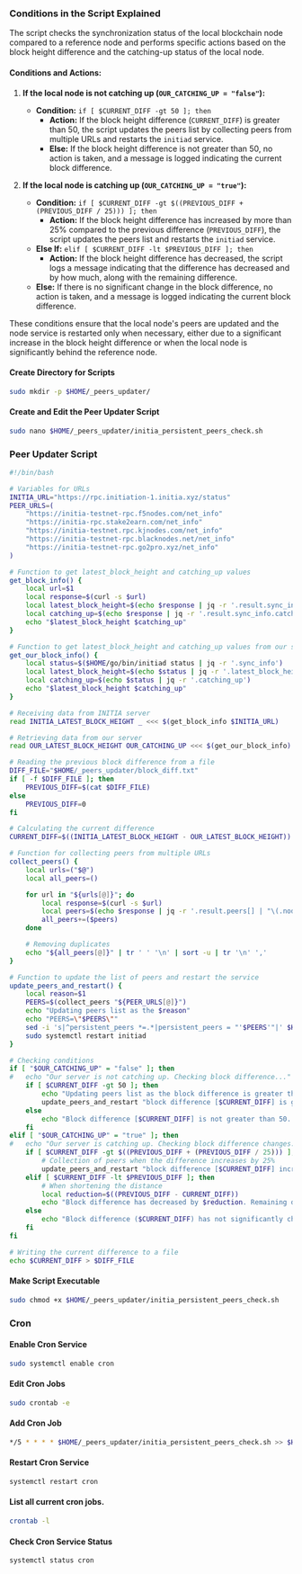 
### Conditions in the Script Explained

The script checks the synchronization status of the local blockchain node compared to a reference node and performs specific actions based on the block height difference and the catching-up status of the local node.

#### Conditions and Actions:

1. **If the local node is not catching up (`OUR_CATCHING_UP = "false"`):**
   - **Condition:** `if [ $CURRENT_DIFF -gt 50 ]; then`
     - **Action:** If the block height difference (`CURRENT_DIFF`) is greater than 50, the script updates the peers list by collecting peers from multiple URLs and restarts the `initiad` service.
     - **Else:** If the block height difference is not greater than 50, no action is taken, and a message is logged indicating the current block difference.

2. **If the local node is catching up (`OUR_CATCHING_UP = "true"`):**
   - **Condition:** `if [ $CURRENT_DIFF -gt $((PREVIOUS_DIFF + (PREVIOUS_DIFF / 25))) ]; then`
     - **Action:** If the block height difference has increased by more than 25% compared to the previous difference (`PREVIOUS_DIFF`), the script updates the peers list and restarts the `initiad` service.
   - **Else If:** `elif [ $CURRENT_DIFF -lt $PREVIOUS_DIFF ]; then`
     - **Action:** If the block height difference has decreased, the script logs a message indicating that the difference has decreased and by how much, along with the remaining difference.
   - **Else:** If there is no significant change in the block difference, no action is taken, and a message is logged indicating the current block difference.

These conditions ensure that the local node's peers are updated and the node service is restarted only when necessary, either due to a significant increase in the block height difference or when the local node is significantly behind the reference node.

#### Create Directory for Scripts
```bash
sudo mkdir -p $HOME/_peers_updater/
```
#### Create and Edit the Peer Updater Script
```bash
sudo nano $HOME/_peers_updater/initia_persistent_peers_check.sh
```
### Peer Updater Script
```bash
#!/bin/bash

# Variables for URLs
INITIA_URL="https://rpc.initiation-1.initia.xyz/status"
PEER_URLS=(
    "https://initia-testnet-rpc.f5nodes.com/net_info"
    "https://initia-rpc.stake2earn.com/net_info"
    "https://initia-testnet.rpc.kjnodes.com/net_info"
    "https://initia-testnet-rpc.blacknodes.net/net_info"
    "https://initia-testnet-rpc.go2pro.xyz/net_info"
)

# Function to get latest_block_height and catching_up values
get_block_info() {
    local url=$1
    local response=$(curl -s $url)
    local latest_block_height=$(echo $response | jq -r '.result.sync_info.latest_block_height')
    local catching_up=$(echo $response | jq -r '.result.sync_info.catching_up')
    echo "$latest_block_height $catching_up"
}

# Function to get latest_block_height and catching_up values from our server
get_our_block_info() {
    local status=$($HOME/go/bin/initiad status | jq -r '.sync_info')
    local latest_block_height=$(echo $status | jq -r '.latest_block_height')
    local catching_up=$(echo $status | jq -r '.catching_up')
    echo "$latest_block_height $catching_up"
}

# Receiving data from INITIA server
read INITIA_LATEST_BLOCK_HEIGHT _ <<< $(get_block_info $INITIA_URL)

# Retrieving data from our server
read OUR_LATEST_BLOCK_HEIGHT OUR_CATCHING_UP <<< $(get_our_block_info)

# Reading the previous block difference from a file
DIFF_FILE="$HOME/_peers_updater/block_diff.txt"
if [ -f $DIFF_FILE ]; then
    PREVIOUS_DIFF=$(cat $DIFF_FILE)
else
    PREVIOUS_DIFF=0
fi

# Calculating the current difference
CURRENT_DIFF=$((INITIA_LATEST_BLOCK_HEIGHT - OUR_LATEST_BLOCK_HEIGHT))

# Function for collecting peers from multiple URLs
collect_peers() {
    local urls=("$@")
    local all_peers=()

    for url in "${urls[@]}"; do
        local response=$(curl -s $url)
        local peers=$(echo $response | jq -r '.result.peers[] | "\(.node_info.id)@\(.remote_ip):" + (.node_info.listen_addr | capture("(?<ip>.+):(?<port>[0-9]+)$").port)')
        all_peers+=($peers)
    done

    # Removing duplicates
    echo "${all_peers[@]}" | tr ' ' '\n' | sort -u | tr '\n' ','
}

# Function to update the list of peers and restart the service
update_peers_and_restart() {
    local reason=$1
    PEERS=$(collect_peers "${PEER_URLS[@]}")
    echo "Updating peers list as the $reason"
    echo "PEERS=\"$PEERS\""
    sed -i 's|^persistent_peers *=.*|persistent_peers = "'$PEERS'"|' $HOME/.initia/config/config.toml
    sudo systemctl restart initiad
}

# Checking conditions
if [ "$OUR_CATCHING_UP" = "false" ]; then
#	echo "Our server is not catching up. Checking block difference..."
    if [ $CURRENT_DIFF -gt 50 ]; then
        echo "Updating peers list as the block difference is greater than 50"
        update_peers_and_restart "block difference [$CURRENT_DIFF] is greater than 50"
    else
        echo "Block difference [$CURRENT_DIFF] is not greater than 50. No action taken."
    fi
elif [ "$OUR_CATCHING_UP" = "true" ]; then
#	echo "Our server is catching up. Checking block difference changes..."
    if [ $CURRENT_DIFF -gt $((PREVIOUS_DIFF + (PREVIOUS_DIFF / 25))) ]; then
        # Collection of peers when the difference increases by 25%
        update_peers_and_restart "block difference [$CURRENT_DIFF] increased by more than 25%"
    elif [ $CURRENT_DIFF -lt $PREVIOUS_DIFF ]; then
        # When shortening the distance
        local reduction=$((PREVIOUS_DIFF - CURRENT_DIFF))
        echo "Block difference has decreased by $reduction. Remaining difference is $CURRENT_DIFF."
    else
        echo "Block difference ($CURRENT_DIFF) has not significantly changed. No action taken."
    fi
fi

# Writing the current difference to a file
echo $CURRENT_DIFF > $DIFF_FILE

```
#### Make Script Executable
```bash
sudo chmod +x $HOME/_peers_updater/initia_persistent_peers_check.sh
```

### Cron
#### Enable Cron Service
```bash
sudo systemctl enable cron
```
#### Edit Cron Jobs
```bash
sudo crontab -e
```
#### Add Cron Job
```bash
*/5 * * * * $HOME/_peers_updater/initia_persistent_peers_check.sh >> $HOME/_peers_updater/initia_check.log 2>&1
```
#### Restart Cron Service
```bash
systemctl restart cron
```
#### List all current cron jobs.
```bash
crontab -l
```
#### Check Cron Service Status
```bash
systemctl status cron
```
